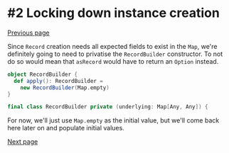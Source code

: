 # #2 Locking down instance creation

[Previous page](01-defining-the-api.md)

Since `Record` creation needs all expected fields to exist in the `Map`, we're definitely going to need to privatise the `RecordBuilder` constructor. To not do so would mean that `asRecord` would have to return an `Option` instead.
```scala
object RecordBuilder {
  def apply(): RecordBuilder =
    new RecordBuilder(Map.empty)
}

final class RecordBuilder private (underlying: Map[Any, Any]) {
```
For now, we'll just use `Map.empty` as the initial value, but we'll come back here later on and populate initial values.

[Next page](03-constraining-value-types.md)

